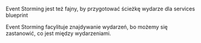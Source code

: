 Event Storming jest też fajny, by przygotować ścieżkę wydarze dla services blueprint

Event Storming facylituje znajdywanie wydarzeń, bo możemy się zastanowić,
co jest między wydarzeniami.


